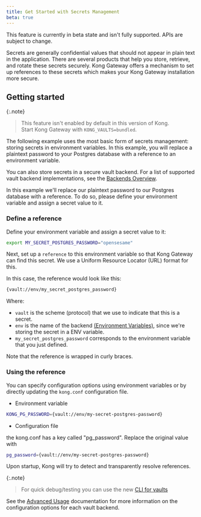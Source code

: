 ```yaml
---
title: Get Started with Secrets Management
beta: true
---
```


This feature is currently in beta state and isn't fully supported. APIs are subject to change.


Secrets are generally confidential values that should not appear in plain text in the application. There are several products that help you
store, retrieve, and rotate these secrets securely. Kong Gateway offers a mechanism to set up references to these secrets which makes your Kong Gateway
installation more secure.

## Getting started

{:.note}
> This feature isn't enabled by default in this version of Kong.
><br>
> Start Kong Gateway with `KONG_VAULTS=bundled`.

The following example uses the most basic form of secrets management: storing secrets in environment variables. In this example, you will replace a plaintext password to your Postgres database with a reference to an environment variable.

You can also store secrets in a secure vault backend. For a list of supported vault backend implementations, see the [Backends Overview](/gateway/{{page.kong_version}}/plan-and-deploy/security/secrets-management/backends).

In this example we'll replace our plaintext password to our Postgres database with a reference. To do so, please define your environment variable and assign a secret value to it.

### Define a reference

Define your environment variable and assign a secret value to it:

```bash
export MY_SECRET_POSTGRES_PASSWORD="opensesame"
```

Next, set up a `reference` to this environment variable so that Kong Gateway can find this secret. We use a Uniform Resource Locator (URL) format for this.

In this case, the reference would look like this:

```bash
{vault://env/my_secret_postgres_password}
```

Where:

* `vault` is the scheme (protocol) that we use to indicate that this is a secret.
* `env` is the name of the backend [(Environment Variables)](/gateway/{{page.kong_version}}/plan-and-deploy/security/secrets-management/backends/env), since we're storing the secret in a ENV variable.
* `my_secret_postgres_password` corresponds to the environment variable that you just defined.

Note that the reference is wrapped in curly braces.

### Using the reference

You can specify configuration options using environment variables or by directly updating the `kong.conf` configuration file.

* Environment variable

```bash
KONG_PG_PASSWORD={vault://env/my-secret-postgres-password}
```

* Configuration file

the kong.conf has a key called "pg_password". Replace the original value with

```bash
pg_password={vault://env/my-secret-postgres-password}
```

Upon startup, Kong will try to detect and transparently resolve references.

{:.note}
>For quick debug/testing you can use the new [CLI for vaults](/gateway/2.8.x/plan-and-deploy/security/secrets-management/advanced-usage/#vaults-cli)

See the [Advanced Usage](/gateway/{{page.kong_version}}/plan-and-deploy/security/secrets-management/advanced-usage) documentation for more information on the configuration options for each vault backend.
